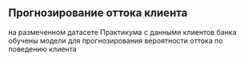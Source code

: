 ## Прогнозирование оттока клиента

на размеченном датасете Практикума с данными клиентов банка обучены модели для прогнозирования вероятности оттока по поведению клиента
